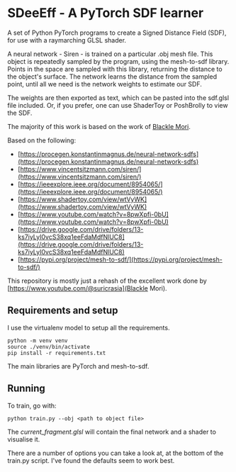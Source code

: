 # SDeeEff - A PyTorch SDF learner

A set of Python PyTorch programs to create a Signed Distance Field (SDF), for use with a raymarching GLSL shader.

A neural network - Siren - is trained on a particular .obj mesh file. This object is repeatedly sampled by the program, using the mesh-to-sdf library. Points in the space are sampled with this library, returning the distance to the object's surface. The network learns the distance from the sampled point, until all we need is the network weights to estimate our SDF.

The weights are then exported as text, which can be pasted into the sdf.glsl file included. Or, if you prefer, one can use ShaderToy or PoshBrolly to view the SDF.

The majority of this work is based on the work of [Blackle Mori](https://github.com/blackle).

Based on the following:
* [https://procegen.konstantinmagnus.de/neural-network-sdfs](https://procegen.konstantinmagnus.de/neural-network-sdfs)
* [https://www.vincentsitzmann.com/siren/](https://www.vincentsitzmann.com/siren/)
* [https://ieeexplore.ieee.org/document/8954065/](https://ieeexplore.ieee.org/document/8954065/)
* [https://www.shadertoy.com/view/wtVyWK](https://www.shadertoy.com/view/wtVyWK)
* [https://www.youtube.com/watch?v=8pwXpfi-0bU](https://www.youtube.com/watch?v=8pwXpfi-0bU)
* [https://drive.google.com/drive/folders/13-ks7iyLyI0vcS38xq1eeFdaMdfNlUC8](https://drive.google.com/drive/folders/13-ks7iyLyI0vcS38xq1eeFdaMdfNlUC8)
* [https://pypi.org/project/mesh-to-sdf/](https://pypi.org/project/mesh-to-sdf/)

This repository is mostly just a rehash of the excellent work done by [https://www.youtube.com/@suricrasia](Blackle Mori).

## Requirements and setup

I use the virtualenv model to setup all the requirements.

    python -m venv venv
    source ./venv/bin/activate
    pip install -r requirements.txt

The main libraries are PyTorch and mesh-to-sdf.

## Running

To train, go with:

    python train.py --obj <path to object file> 

The *current_fragment.glsl* will contain the final network and a shader to visualise it. 

There are a number of options you can take a look at, at the bottom of the train.py script. I've found the defaults seem to work best.